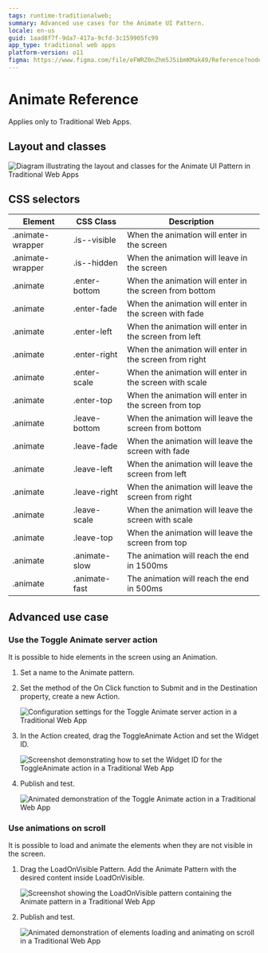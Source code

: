 ```yaml
---
tags: runtime-traditionalweb; 
summary: Advanced use cases for the Animate UI Pattern.
locale: en-us
guid: 1aad8f7f-9da7-417a-9cfd-3c159905fc99
app_type: traditional web apps
platform-version: o11
figma: https://www.figma.com/file/eFWRZ0nZhm5J5ibmKMak49/Reference?node-id=615:372
---
```


# Animate Reference

<div class="info" markdown="1">

Applies only to Traditional Web Apps.

</div>

## Layout and classes

![Diagram illustrating the layout and classes for the Animate UI Pattern in Traditional Web Apps](images/animate-3-diag.png "Animate UI Pattern Layout Diagram")

## CSS selectors

| **Element** |  **CSS Class** |  **Description**  |
| ---|---|---
| .animate-wrapper | .is--visible |  When the animation will enter in the screen  |
| .animate-wrapper | .is--hidden |  When the animation will leave in the screen |
| .animate | .enter-bottom |  When the animation will enter in the screen from bottom |
| .animate | .enter-fade |  When the animation will enter in the screen with fade |
| .animate | .enter-left |  When the animation will enter in the screen from left |
| .animate | .enter-right |  When the animation will enter in the screen from right |
| .animate | .enter-scale |  When the animation will enter in the screen with scale |
| .animate | .enter-top |  When the animation will enter in the screen from top |
| .animate | .leave-bottom |  When the animation will leave the screen from bottom |
| .animate | .leave-fade |  When the animation will leave the screen with fade |
| .animate | .leave-left |  When the animation will leave the screen from left |
| .animate | .leave-right |  When the animation will leave the screen from right |
| .animate | .leave-scale |  When the animation will leave the screen with scale |
| .animate | .leave-top |  When the animation will leave the screen from top |
| .animate | .animate-slow | The animation will reach the end in 1500ms |
| .animate | .animate-fast | The animation will reach the end in 500ms |


## Advanced use case

### Use the Toggle Animate server action

It is possible to hide elements in the screen using an Animation.

1. Set a name to the Animate pattern.

1. Set the method of the On Click function to Submit and in the Destination property, create a new Action.

    ![Configuration settings for the Toggle Animate server action in a Traditional Web App](images/animate-4-ss.png "Toggle Animate Server Action Configuration")

1. In the Action created, drag the ToggleAnimate Action and set the Widget ID.

    ![Screenshot demonstrating how to set the Widget ID for the ToggleAnimate action in a Traditional Web App](images/animate-5-ss.png "Setting Widget ID for ToggleAnimate Action")

1. Publish and test.

    ![Animated demonstration of the Toggle Animate action in a Traditional Web App](images/animate-6-ss.gif "Toggle Animate Action Demonstration")

### Use animations on scroll

It is possible to load and animate the elements when they are not visible in the screen.

1. Drag the LoadOnVisible Pattern. Add the Animate Pattern with the desired content inside LoadOnVisible.

    ![Screenshot showing the LoadOnVisible pattern containing the Animate pattern in a Traditional Web App](images/animate-7-ss.png "LoadOnVisible Pattern with Animate Pattern")

1. Publish and test.

    ![Animated demonstration of elements loading and animating on scroll in a Traditional Web App](images/animate-8-ss.gif "LoadOnVisible and Animate Patterns Demonstration")
